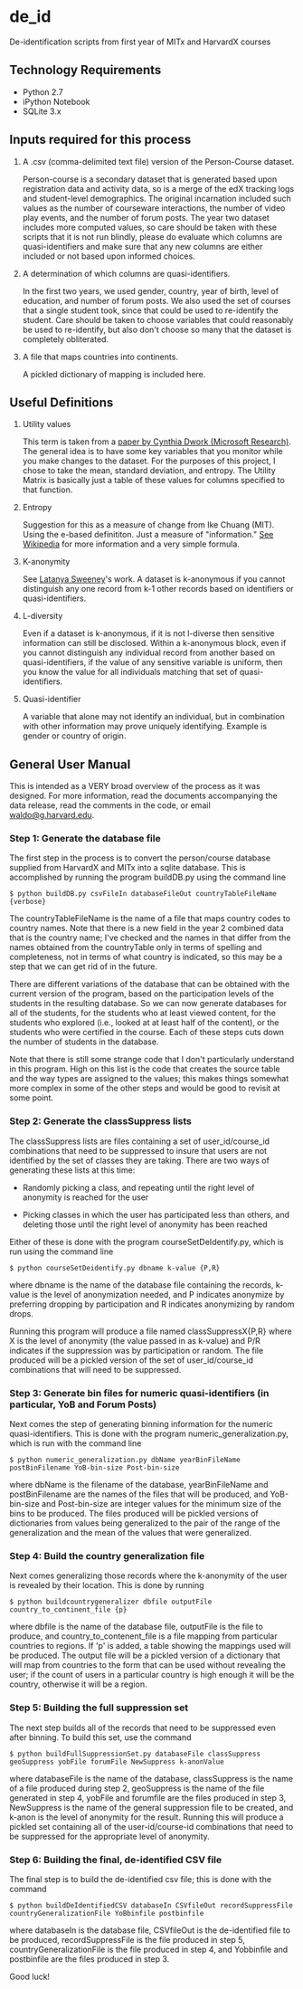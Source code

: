de_id
=====

De-identification scripts from first year of MITx and HarvardX courses


Technology Requirements
-----------------------

* Python 2.7
* iPython Notebook
* SQLite 3.x


Inputs required for this process
--------------------------------

1.  A .csv (comma-delimited text file) version of the Person-Course dataset.

    Person-course is a secondary dataset that is generated based upon registration data and activity data, so is a
    merge of the edX tracking logs and student-level demographics. The original incarnation included such values as
    the number of courseware interactions, the number of video play events, and the number of forum posts.
    The year two dataset includes more computed values, so care should be taken with these scripts that it is not run
    blindly, please do evaluate which columns are quasi-identifiers and make sure that any new columns are either
    included or not based upon informed choices.

2.  A determination of which columns are quasi-identifiers.

    In the first two years, we used gender, country, year of birth, level of education, and number of forum posts.
    We also used the set of courses that a single student took, since that could be used to re-identify the student.
    Care should be taken to choose variables that could reasonably be used to re-identify, but also don't choose so
    many that the dataset is completely obliterated.

3.  A file that maps countries into continents.

    A pickled dictionary of mapping is included here.


## Useful Definitions

1.  Utility values

    This term is taken from a [paper by Cynthia Dwork (Microsoft Research)](http://research.microsoft.com/pubs/64346/dwork.pdf).
    The general idea is to have some key variables that you monitor while you make changes to the dataset. For the
    purposes of this project, I chose to take the mean, standard deviation, and entropy. The Utility Matrix is
    basically just a table of these values for columns specified to that function.

2.  Entropy

    Suggestion for this as a measure of change from Ike Chuang (MIT). Using the e-based definititon. Just a measure of
    "information." [See Wikipedia](https://en.wikipedia.org/wiki/Entropy_(information_theory)) for more information
     and a very simple formula.

3.  K-anonymity

    See [Latanya Sweeney](http://dataprivacylab.org/people/sweeney/)'s work. A dataset is k-anonymous if you cannot
    distinguish any one record from k-1 other records based on identifiers or quasi-identifiers.

4.  L-diversity

    Even if a dataset is k-anonymous, if it is not l-diverse then sensitive information can still be disclosed.
    Within a k-anonymous block, even if you cannot distinguish any individual record from another based on
    quasi-identifiers, if the value of any sensitive variable is uniform, then you know the value for all individuals
    matching that set of quasi-identifiers.

5.  Quasi-identifier

    A variable that alone may not identify an individual, but in combination with other information may prove uniquely
    identifying. Example is gender or country of origin.


General User Manual
-------------------

This is intended as a VERY broad overview of the process as it was designed.
For more information, read the documents accompanying the data release, read
the comments in the code, or email waldo@g.harvard.edu.


### Step 1: Generate the database file


The first step in the process is to convert the person/course database supplied from HarvardX and MITx into a
sqlite database. This is accomplished by running the program buildDB.py using the command line


    $ python buildDB.py csvFileIn databaseFileOut countryTableFileName {verbose}


The countryTableFileName is the name of a file that maps country codes to country names. Note that there is a
new field in the year 2 combined data that is the country name; I've checked and the names in that differ from
the names obtained from the countryTable only in terms of spelling and completeness, not in terms of what
country is indicated, so this may be a step that we can get rid of in the future.

There are different variations of the database that can be obtained with the current version of the program,
based on the participation levels of the students in the resulting database. So we can now generate databases
for all of the students, for the students who at least viewed content, for the students who explored (i.e.,
looked at at least half of the content), or the students who were certified in the course. Each of these steps
cuts down the number of students in the database.

Note that there is still some strange code that I don't particularly understand in this program. High on this
list is the code that creates the source table and the way types are assigned to the values; this makes things
somewhat more complex in some of the other steps and would be good to revisit at some point.


### Step 2: Generate the classSuppress lists

The classSuppress lists are files containing a set of user_id/course_id combinations that need to be suppressed
to insure that users are not identified by the set of classes they are taking. There are two ways of generating
these lists at this time:

* Randomly picking a class, and repeating until the right level of anonymity is reached for the user

* Picking classes in which the user has participated less than others, and deleting those until the right level of
anonymity has been reached

Either of these is done with the program courseSetDeIdentify.py, which is run using the command line


    $ python courseSetDeidentify.py dbname k-value {P,R}


where dbname is the name of the database file containing the records, k-value is the level of anonymization needed,
and P indicates anonymize by preferring dropping by participation and R indicates anonymizing by random drops.

Running this program will produce a file named classSuppressX{P,R} where X is the level of anonymity (the value passed
in as k-value) and P/R indicates if the suppression was by participation or random. The file produced will be a pickled
version of the set of user_id/course_id combinations that will need to be suppressed.


### Step 3: Generate bin files for numeric quasi-identifiers (in particular, YoB and Forum Posts)

Next comes the step of generating binning information for the numeric quasi-identifiers. This is done with the program
numeric_generalization.py, which is run with the command line


    $ python numeric_generalization.py dbName yearBinFileName postBinFilename YoB-bin-size Post-bin-size


where dbName is the filename of the database, yearBinFileName and postBinFilename are the names of the files that
will be produced, and YoB-bin-size and Post-bin-size are integer values for the minimum size of the bins to be
produced. The files produced will be pickled versions of dictionaries from values being generalized to the pair of
the range of the generalization and the mean of the values that were generalized.


### Step 4: Build the country generalization file

Next comes generalizing those records where the k-anonymity of the user is revealed by their location. This is done
by running


    $ python buildcountrygeneralizer dbfile outputFile country_to_continent_file {p}


where dbfile is the name of the database file, outputFile is the file to produce, and country_to_contenent_file is a
file mapping from particular countries to regions. If 'p' is added, a table showing the mappings used will be produced.
The output file will be a pickled version of a dictionary that will map from countries to the form that can be
used without revealing the user; if the count of users in a particular country is high enough it will be the
country, otherwise it will be a region.


### Step 5: Building the full suppression set

The next step builds all of the records that need to be suppressed even after binning. To build this set, use the
command


    $ python buildFullSuppressionSet.py databaseFile classSuppress geoSuppress yobFile forumFile NewSuppress k-anonValue


where databaseFile is the name of the database, classSuppress is the name of a file produced during step 2, geoSuppress
is the name of the file generated in step 4, yobFile and forumfile are the files produced in step 3, NewSuppress is the
name of the general suppression file to be created, and k-anon is the level of anonymity for the result. Running
this will produce a pickled set containing all of the user-id/course-id combinations that need to be suppressed
for the appropriate level of anonymity.


### Step 6: Building the final, de-identified CSV file

The final step is to build the de-identified csv file; this is done with the command


    $ python buildDeIdentifiedCSV databaseIn CSVfileOut recordSuppressFile countryGeneralizationFile YoBbinfile postbinfile


where databaseIn is the database file, CSVfileOut is the de-identified file to be produced, recordSuppressFile is the
file produced in step 5, countryGeneralizationFile is the file produced in step 4, and Yobbinfile and postbinfile are
the files produced in step 3.



Good luck!
